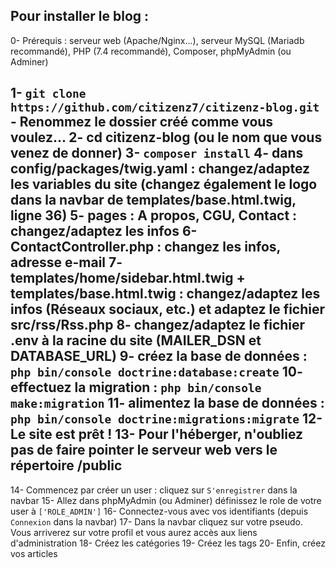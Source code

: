 ## Pour installer le blog :

0- Prérequis : serveur web (Apache/Nginx...), serveur MySQL (Mariadb recommandé), PHP (7.4 recommandé), Composer, phpMyAdmin (ou Adminer)

1- `git clone https://github.com/citizenz7/citizenz-blog.git` - Renommez le dossier créé comme vous voulez...
2- cd citizenz-blog (ou le nom que vous venez de donner)
3- `composer install`
4- dans config/packages/twig.yaml : changez/adaptez les variables du site (changez également le logo dans la navbar de templates/base.html.twig, ligne 36)
5- pages : A propos, CGU, Contact : changez/adaptez les infos
6- ContactController.php : changez les infos, adresse e-mail
7- templates/home/sidebar.html.twig + templates/base.html.twig : changez/adaptez les infos (Réseaux sociaux, etc.) et adaptez le fichier src/rss/Rss.php
8- changez/adaptez le fichier .env à la racine du site (MAILER_DSN et DATABASE_URL)
9- créez la base de données : `php bin/console doctrine:database:create`
10- effectuez la migration : `php bin/console make:migration`
11- alimentez la base de données : `php bin/console doctrine:migrations:migrate`
12- Le site est prêt !
13- Pour l'héberger, n'oubliez pas de faire pointer le serveur web vers le répertoire /public
-------------
14- Commencez par créer un user : cliquez sur `S'enregistrer` dans la navbar
15- Allez dans phpMyAdmin (ou Adminer) définissez le role de votre user à `['ROLE_ADMIN']`
16- Connectez-vous avec vos identifiants (depuis `Connexion` dans la navbar)
17- Dans la navbar cliquez sur votre pseudo. Vous arriverez sur votre profil et vous aurez accès aux liens d'administration
18- Créez les catégories
19- Créez les tags
20- Enfin, créez vos articles